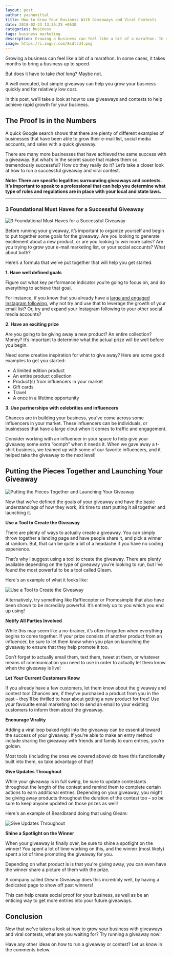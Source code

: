 ```yaml
---
layout: post
author: yashumittal
title: How to Grow Your Business With Giveaways and Viral Contests
date: 2018-02-23 13:36:25 +0530
categories: business
tags: business marketing
description: Growing a business can feel like a bit of a marathon. In some cases, it takes months to bring a business up to speed.But does it have to
image: https://i.imgur.com/8sdtsd4.png
---
```


Growing a business can feel like a bit of a marathon. In some cases, it takes months to bring a business up to speed.

But does it have to take *that* long? Maybe not.

A well executed, but simple giveaway can help you grow your business quickly and for relatively low cost.

In this post, we’ll take a look at how to use giveaways and contests to help achieve rapid growth for your business.

## The Proof Is in the Numbers

A quick Google search shows that there are plenty of different examples of businesses that have been able to grow their e-mail list, social media accounts, and sales with a quick giveaway.

There are many more businesses that have achieved the same success with a giveaway. But what’s in the secret sauce that makes them so tremendously successful? How do they really do it?
Let’s take a closer look at how to run a successful giveaway and viral contest.

**Note: There are specific legalities surrounding giveaways and contests. It’s important to speak to a professional that can help you determine what type of rules and regulations are in place with your local and state laws.**

***

### 3 Foundational Must Haves for a Successful Giveaway

![3 Foundational Must Haves for a Successful Giveaway](https://i.imgur.com/kxl6lVR.png)

Before running your giveaway, it’s important to organize yourself and begin to put together some goals for the giveaway. Are you looking to generate excitement about a new product, or are you looking to win more sales? Are you trying to grow your e-mail marketing list, or your social accounts? What about both?

Here’s a formula that we’ve put together that will help you get started.

**1. Have well defined goals**

Figure out what key performance indicator you’re going to focus on, and do everything to achieve that goal.

For instance, if you know that you already have a [large and engaged Instagram following](/how-to-build-a-massive-following-on-instagram), why not try and use that to leverage the growth of your email list? Or, try and expand your Instagram following to your other social media accounts?

**2. Have an exciting prize**

Are you going to be giving away a new product? An entire collection? Money? It’s important to determine what the actual prize will be well before you begin.

Need some creative inspiration for what to give away? Here are some good examples to get you started:

* A limited edition product
* An entire product collection
* Product(s) from influencers in your market
* Gift cards
* Travel
* A once in a lifetime opportunity

**3. Use partnerships with celebrities and influencers**

Chances are in building your business, you’ve come across some influencers in your market. These influencers can be individuals, or businesses that have a large clout when it comes to traffic and engagement.

Consider working with an influencer in your space to help give your giveaway some extra “oomph” when it needs it. When we gave away a t-shirt business, we teamed up with some of our favorite influencers, and it helped take the giveaway to the next level!

## Putting the Pieces Together and Launching Your Giveaway

![Putting the Pieces Together and Launching Your Giveaway](https://i.imgur.com/2O6h7JT.png)

Now that we’ve defined the goals of your giveaway and have the basic understandings of how they work, it’s time to start putting it all together and launching it.

**Use a Tool to Create the Giveaway**

There are plenty of ways to actually create a giveaway. You can simply throw together a landing page and have people share it, and pick a winner at random. But, that can be quite a bit of a headache if you have no coding experience.

That’s why I suggest using a tool to create the giveaway. There are plenty available depending on the type of giveaway you’re looking to run, but I’ve found the most powerful to be a tool called Gleam. 

Here's an example of what it looks like:

![Use a Tool to Create the Giveaway](https://i.imgur.com/Yn0eLmd.png?1)

Alternatively, try something like Rafflecopter or Promosimple that also have been shown to be incredibly powerful. It’s entirely up to you which you end up using!

**Notify All Parties Involved**

While this may seem like a no-brainer, it’s often forgotten when everything begins to come together. If your prize consists of another product from an influencer, be sure to let them know when you plan on launching the giveaway to ensure that they help promote it too.

Don’t forget to actually email them, text them, tweet at them, or whatever means of communication you need to use in order to actually let them know when the giveaway is live!

**Let Your Current Customers Know**

If you already have a few customers, let them know about the giveaway and contest too! Chances are, if they've purchased a product from you in the past – they'll be thrilled to hear about getting a new product for free!
Use your favourite email marketing tool to send an email to your existing customers to inform them about the giveaway.

**Encourage Virality**

Adding a viral loop baked right into the giveaway can be essential toward the success of your giveaway. If you’re able to make an entry method include sharing the giveaway with friends and family to earn entries, you’re golden.

Most tools (including the ones we covered above) do have this functionality built into them, so take advantage of that!

**Give Updates Throughout**

While your giveaway is in full swing, be sure to update contestants throughout the length of the contest and remind them to complete certain actions to earn additional entries.
Depending on your giveaway, you might be giving away products throughout the duration of the contest too – so be sure to keep anyone updated on those prizes as well!

Here's an example of Beardbrand doing that using Gleam:

![Give Updates Throughout](https://i.imgur.com/Zcc9tyc.png)

**Shine a Spotlight on the Winner**

When your giveaway is finally over, be sure to shine a spotlight on the winner! You spent a lot of time working on this, and the winner (most likely) spent a lot of time promoting the giveaway for you.

Depending on what product is is that you're giving away, you can even have the winner share a picture of them with the prize.

A company called Dream Giveaway does this incredibly well, by having a dedicated page to show off past winners!

This can help create social proof for your business, as well as be an enticing way to get more entries into your future giveaways.

## Conclusion

Now that we've taken a look at how to grow your business with giveaways and viral contests, what are you waiting for? Try running a giveaway now!

Have any other ideas on how to run a giveaway or contest? Let us know in the comments below.